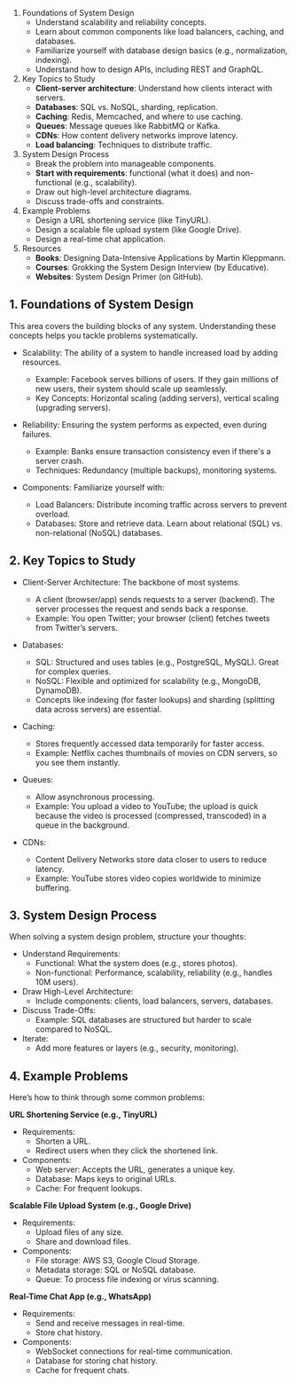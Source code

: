 1. Foundations of System Design
    - Understand scalability and reliability concepts.
    - Learn about common components like load balancers, caching, and databases.
    - Familiarize yourself with database design basics (e.g., normalization, indexing).
    - Understand how to design APIs, including REST and GraphQL.
2. Key Topics to Study
    - __Client-server architecture__: Understand how clients interact with servers.
    - __Databases__: SQL vs. NoSQL, sharding, replication.
    - __Caching__: Redis, Memcached, and where to use caching.
    - __Queues__: Message queues like RabbitMQ or Kafka.
    - __CDNs__: How content delivery networks improve latency.
    - __Load balancing__: Techniques to distribute traffic.
3. System Design Process
    - Break the problem into manageable components.
    - __Start with requirements__: functional (what it does) and non-functional (e.g., scalability).
    - Draw out high-level architecture diagrams.
    - Discuss trade-offs and constraints.
4. Example Problems
    - Design a URL shortening service (like TinyURL).
    - Design a scalable file upload system (like Google Drive).
    - Design a real-time chat application.
5. Resources
    - __Books__: Designing Data-Intensive Applications by Martin Kleppmann.
    - __Courses__: Grokking the System Design Interview (by Educative).
    - __Websites__: System Design Primer (on GitHub).






## 1. Foundations of System Design
This area covers the building blocks of any system. Understanding these concepts helps you tackle problems systematically.

- Scalability: The ability of a system to handle increased load by adding resources.

    - Example: Facebook serves billions of users. If they gain millions of new users, their system should scale up seamlessly.
    - Key Concepts: Horizontal scaling (adding servers), vertical scaling (upgrading servers).
- Reliability: Ensuring the system performs as expected, even during failures.

    - Example: Banks ensure transaction consistency even if there's a server crash.
    - Techniques: Redundancy (multiple backups), monitoring systems.
- Components: Familiarize yourself with:

    - Load Balancers: Distribute incoming traffic across servers to prevent overload.
    - Databases: Store and retrieve data. Learn about relational (SQL) vs. non-relational (NoSQL) databases.
## 2. Key Topics to Study
- Client-Server Architecture: The backbone of most systems.

    - A client (browser/app) sends requests to a server (backend). The server processes the request and sends back a response.
    - Example: You open Twitter; your browser (client) fetches tweets from Twitter’s servers.
- Databases:

    - SQL: Structured and uses tables (e.g., PostgreSQL, MySQL). Great for complex queries.
    - NoSQL: Flexible and optimized for scalability (e.g., MongoDB, DynamoDB).
    - Concepts like indexing (for faster lookups) and sharding (splitting data across servers) are essential.
- Caching:

    - Stores frequently accessed data temporarily for faster access.
    - Example: Netflix caches thumbnails of movies on CDN servers, so you see them instantly.
- Queues:

    - Allow asynchronous processing.
    - Example: You upload a video to YouTube; the upload is quick because the video is processed (compressed, transcoded) in a queue in the background.
- CDNs:

    - Content Delivery Networks store data closer to users to reduce latency.
    - Example: YouTube stores video copies worldwide to minimize buffering.
## 3. System Design Process
When solving a system design problem, structure your thoughts:

- Understand Requirements:
    - Functional: What the system does (e.g., stores photos).
    - Non-functional: Performance, scalability, reliability (e.g., handles 10M users).
- Draw High-Level Architecture:
    - Include components: clients, load balancers, servers, databases.
- Discuss Trade-Offs:
    - Example: SQL databases are structured but harder to scale compared to NoSQL.
- Iterate:
    - Add more features or layers (e.g., security, monitoring).
## 4. Example Problems
Here’s how to think through some common problems:

__URL Shortening Service (e.g., TinyURL)__
- Requirements:
    - Shorten a URL.
    - Redirect users when they click the shortened link.
- Components:
    - Web server: Accepts the URL, generates a unique key.
    - Database: Maps keys to original URLs.
    - Cache: For frequent lookups.

__Scalable File Upload System (e.g., Google Drive)__
- Requirements:
    - Upload files of any size.
    - Share and download files.
- Components:
    - File storage: AWS S3, Google Cloud Storage.
    - Metadata storage: SQL or NoSQL database.
    - Queue: To process file indexing or virus scanning.

__Real-Time Chat App (e.g., WhatsApp)__
- Requirements:
    - Send and receive messages in real-time.
    - Store chat history.
- Components:
    - WebSocket connections for real-time communication.
    - Database for storing chat history.
    - Cache for frequent chats.




